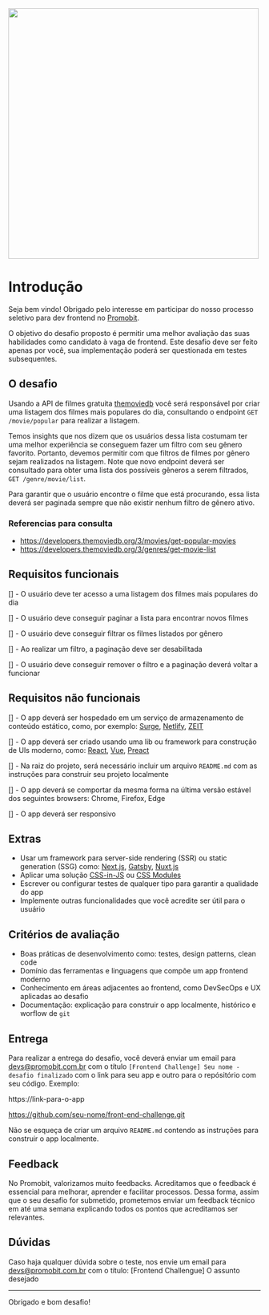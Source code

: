 <img src="https://i.imgur.com/6q2AiRg.png" width="500">

# Introdução

Seja bem vindo! Obrigado pelo interesse em participar do nosso processo seletivo para dev frontend no [Promobit](https://www.promobit.com.br/).

O objetivo do desafio proposto é permitir uma melhor avaliação das suas habilidades como candidato à vaga de frontend. Este desafio deve ser feito apenas por você, sua implementação poderá ser questionada em testes subsequentes.

## O desafio

Usando a API de filmes gratuita [themoviedb](https://developers.themoviedb.org/3/getting-started/introduction) você será responsável por criar uma listagem dos filmes mais populares do dia, consultando o endpoint  `GET /movie/popular` para realizar a listagem.

Temos insights que nos dizem que os usuários dessa lista costumam ter uma melhor experiência se conseguem fazer um filtro com seu gênero favorito. Portanto, devemos permitir com que filtros de filmes por gênero sejam realizados na listagem. Note que novo endpoint deverá ser consultado para obter uma lista dos possíveis gêneros a serem filtrados, `GET
/genre/movie/list`.

Para garantir que o usuário encontre o filme que está procurando, essa lista deverá ser paginada sempre que não existir nenhum filtro de gênero ativo.

### Referencias para consulta
* https://developers.themoviedb.org/3/movies/get-popular-movies
* https://developers.themoviedb.org/3/genres/get-movie-list

## Requisitos funcionais

[] - O usuário deve ter acesso a uma listagem dos filmes mais populares do dia

[] - O usuário deve conseguir paginar a lista para encontrar novos filmes

[] - O usuário deve conseguir filtrar os filmes listados por gênero

[] - Ao realizar um filtro, a paginação deve ser desabilitada

[] - O usuário deve conseguir remover o filtro e a paginação deverá voltar a funcionar

## Requisitos não funcionais

[] - O app deverá ser hospedado em um serviço de armazenamento de conteúdo estático, como, por exemplo: [Surge](https://surge.sh/), [Netlify](https://www.netlify.com/), [ZEIT](https://zeit.co/home)

[] - O app deverá ser criado usando uma lib ou framework para construção de UIs moderno, como: [React](https://reactjs.org/), [Vue](https://vuejs.org/), [Preact](https://preactjs.com/)

[] - Na raiz do projeto, será necessário incluir um arquivo `README.md` com as instruções para construir seu projeto localmente

[] - O app deverá se comportar da mesma forma na última versão estável dos seguintes browsers: Chrome, Firefox, Edge

[] - O app deverá ser responsivo

## Extras

 - Usar um framework para server-side rendering (SSR) ou static generation (SSG) como: [Next.js](https://nextjs.org/), [Gatsby](https://www.gatsbyjs.org/), [Nuxt.js](https://nuxtjs.org/)
 - Aplicar uma solução [CSS-in-JS](https://github.com/MicheleBertoli/css-in-js) ou [CSS Modules](https://github.com/css-modules/css-modules)
 - Escrever ou configurar testes de qualquer tipo para garantir a qualidade do app
 - Implemente outras funcionalidades que você acredite ser útil para o usuário

## Critérios de avaliação

- Boas práticas de desenvolvimento como: testes, design patterns, clean code
- Domínio das ferramentas e linguagens que compõe um app frontend moderno
- Conhecimento em áreas adjacentes ao frontend, como DevSecOps e UX aplicadas ao desafio
- Documentação: explicação para construir o app localmente, histórico e worflow de `git`

## Entrega

Para realizar a entrega do desafio, você deverá enviar um email para devs@promobit.com.br com o título `[Frontend Challenge] Seu nome - desafio finalizado` com o link para seu app e outro para o repósitório com seu código. Exemplo:

https://link-para-o-app

https://github.com/seu-nome/front-end-challenge.git

Não se esqueça de criar um arquivo `README.md` contendo as instruções para construir o app localmente.

## Feedback

No Promobit, valorizamos muito feedbacks. Acreditamos que o feedback é essencial para melhorar, aprender e facilitar processos. Dessa forma, assim que o seu desafio for submetido, prometemos enviar um feedback técnico em até uma semana explicando todos os pontos que acreditamos ser relevantes.

## Dúvidas

Caso haja qualquer dúvida sobre o teste, nos envie um email para devs@promobit.com.br com o título: [Frontend Challengue] O assunto desejado

---
Obrigado e bom desafio!